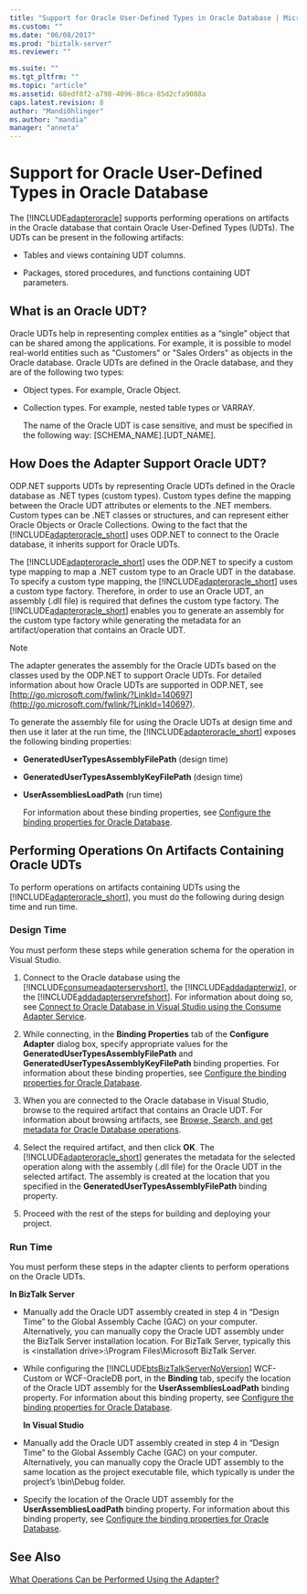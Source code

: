 ```yaml
---
title: "Support for Oracle User-Defined Types in Oracle Database | Microsoft Docs"
ms.custom: ""
ms.date: "06/08/2017"
ms.prod: "biztalk-server"
ms.reviewer: ""

ms.suite: ""
ms.tgt_pltfrm: ""
ms.topic: "article"
ms.assetid: 68edf0f2-a798-4096-86ca-85d2cfa9088a
caps.latest.revision: 8
author: "MandiOhlinger"
ms.author: "mandia"
manager: "anneta"
---
```

# Support for Oracle User-Defined Types in Oracle Database
The [!INCLUDE[adapteroracle](../../includes/adapteroracle-md.md)] supports performing operations on artifacts in the Oracle database that contain Oracle User-Defined Types (UDTs). The UDTs can be present in the following artifacts:  
  
-   Tables and views containing UDT columns.  
  
-   Packages, stored procedures, and functions containing UDT parameters.  
  
## What is an Oracle UDT?  
 Oracle UDTs help in representing complex entities as a “single” object that can be shared among the applications. For example, it is possible to model real-world entities such as "Customers" or "Sales Orders" as objects in the Oracle database. Oracle UDTs are defined in the Oracle database, and they are of the following two types:  
  
- Object types. For example, Oracle Object.  
  
- Collection types. For example, nested table types or VARRAY.  
  
  The name of the Oracle UDT is case sensitive, and must be specified in the following way: [SCHEMA_NAME].[UDT_NAME].  
  
## How Does the Adapter Support Oracle UDT?  
 ODP.NET supports UDTs by representing Oracle UDTs defined in the Oracle database as .NET types (custom types). Custom types define the mapping between the Oracle UDT attributes or elements to the .NET members. Custom types can be .NET classes or structures, and can represent either Oracle Objects or Oracle Collections.  Owing to the fact that the [!INCLUDE[adapteroracle_short](../../includes/adapteroracle-short-md.md)] uses ODP.NET to connect to the Oracle database, it inherits support for Oracle UDTs.  
  
 The [!INCLUDE[adapteroracle_short](../../includes/adapteroracle-short-md.md)] uses the ODP.NET to specify a custom type mapping to map a .NET custom type to an Oracle UDT in the database. To specify a custom type mapping, the [!INCLUDE[adapteroracle_short](../../includes/adapteroracle-short-md.md)] uses a custom type factory. Therefore, in order to use an Oracle UDT, an assembly (.dll file) is required that defines the custom type factory. The [!INCLUDE[adapteroracle_short](../../includes/adapteroracle-short-md.md)] enables you to generate an assembly for the custom type factory while generating the metadata for an artifact/operation that contains an Oracle UDT.  
  
> [!NOTE]
>  The adapter generates the assembly for the Oracle UDTs based on the classes used by the ODP.NET to support Oracle UDTs. For detailed information about how Oracle UDTs are supported in ODP.NET, see [http://go.microsoft.com/fwlink/?LinkId=140697](http://go.microsoft.com/fwlink/?LinkId=140697).  
  
 To generate the assembly file for using the Oracle UDTs at design time and then use it later at the run time, the [!INCLUDE[adapteroracle_short](../../includes/adapteroracle-short-md.md)] exposes the following binding properties:  
  
- **GeneratedUserTypesAssemblyFilePath** (design time)  
  
- **GeneratedUserTypesAssemblyKeyFilePath** (design time)  
  
- **UserAssembliesLoadPath** (run time)  
  
  For information about these binding properties, see [Configure the binding properties for Oracle Database](../../adapters-and-accelerators/adapter-oracle-database/configure-the-binding-properties-for-oracle-database.md).  
  
## Performing Operations On Artifacts Containing Oracle UDTs  
 To perform operations on artifacts containing UDTs using the [!INCLUDE[adapteroracle_short](../../includes/adapteroracle-short-md.md)], you must do the following during design time and run time.  
  
### Design Time  
 You must perform these steps while generation schema for the operation in Visual Studio.  
  
1. Connect to the Oracle database using the [!INCLUDE[consumeadapterservshort](../../includes/consumeadapterservshort-md.md)], the [!INCLUDE[addadapterwiz](../../includes/addadapterwiz-md.md)], or the [!INCLUDE[addadapterservrefshort](../../includes/addadapterservrefshort-md.md)]. For information about doing so, see [Connect to Oracle Database in Visual Studio using the Consume Adapter Service](../../adapters-and-accelerators/adapter-oracle-database/connect-to-oracle-database-in-visual-studio-using-the-consume-adapter-service.md).  
  
2. While connecting, in the **Binding Properties** tab of the **Configure Adapter** dialog box, specify appropriate values for the **GeneratedUserTypesAssemblyFilePath** and **GeneratedUserTypesAssemblyKeyFilePath** binding properties. For information about these binding properties, see [Configure the binding properties for Oracle Database](../../adapters-and-accelerators/adapter-oracle-database/configure-the-binding-properties-for-oracle-database.md).  
  
3. When you are connected to the Oracle database in Visual Studio, browse to the required artifact that contains an Oracle UDT. For information about browsing artifacts, see [Browse, Search, and get metadata for Oracle Database operations](../../adapters-and-accelerators/adapter-oracle-database/browse-search-and-get-metadata-for-oracle-database-operations.md).  
  
4. Select the required artifact, and then click **OK**. The [!INCLUDE[adapteroracle_short](../../includes/adapteroracle-short-md.md)] generates the metadata for the selected operation along with the assembly (.dll file) for the Oracle UDT in the selected artifact. The assembly is created at the location that you specified in the **GeneratedUserTypesAssemblyFilePath** binding property.  
  
5. Proceed with the rest of the steps for building and deploying your project.  
  
### Run Time  
 You must perform these steps in the adapter clients to perform operations on the Oracle UDTs.  
  
 **In BizTalk Server**  
  
- Manually add the Oracle UDT assembly created in step 4 in “Design Time” to the Global Assembly Cache (GAC) on your computer. Alternatively, you can manually copy the Oracle UDT assembly under the BizTalk Server installation location. For BizTalk Server, typically this is \<installation drive\>:\Program Files\Microsoft BizTalk Server.  
  
- While configuring the [!INCLUDE[btsBizTalkServerNoVersion](../../includes/btsbiztalkservernoversion-md.md)] WCF-Custom or WCF-OracleDB port, in the **Binding** tab, specify the location of the Oracle UDT assembly for the **UserAssembliesLoadPath** binding property. For information about this binding property, see [Configure the binding properties for Oracle Database](../../adapters-and-accelerators/adapter-oracle-database/configure-the-binding-properties-for-oracle-database.md).  
  
  **In Visual Studio**  
  
- Manually add the Oracle UDT assembly created in step 4 in “Design Time” to the Global Assembly Cache (GAC) on your computer. Alternatively, you can manually copy the Oracle UDT assembly to the same location as the project executable file, which typically is under the project’s \bin\Debug folder.  
  
- Specify the location of the Oracle UDT assembly for the **UserAssembliesLoadPath** binding property. For information about this binding property, see [Configure the binding properties for Oracle Database](../../adapters-and-accelerators/adapter-oracle-database/configure-the-binding-properties-for-oracle-database.md).  
  
## See Also  
 [What Operations Can be Performed Using the Adapter?](https://msdn.microsoft.com/library/cc185219(v=bts.10).aspx)